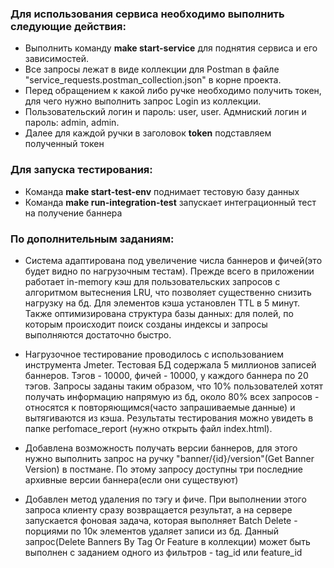 ### Для использования сервиса необходимо выполнить следующие действия:
- Выполнить команду **make start-service** для поднятия сервиса и его зависимостей.
- Все запросы лежат в виде коллекции для Postman в файле "service_requests.postman_collection.json" в корне проекта.
- Перед обращением к какой либо ручке необходимо получить токен, для чего нужно выполнить запрос Login из коллекции. 
- Пользовательский логин и пароль: user, user. Адмниский логин и пароль: admin, admin.
- Далее для каждой ручки в заголовок **token** подставляем полученный токен

### Для запуска тестирования:
- Команда **make start-test-env** поднимает тестовую базу данных
- Команда **make run-integration-test** запускает интеграционный тест на получение баннера

### По дополнительным заданиям:
- Система адаптирована под увеличение числа баннеров и фичей(это будет видно по нагрузочным тестам). 
Прежде всего в приложении работает in-memory кэш для пользовательских запросов с алгоритмом вытеснения LRU, что позволяет 
существенно снизить нагрузку на бд. Для элементов кэша установлен TTL в 5 минут. Также оптимизирована
структура базы данных: для полей, по которым происходит поиск созданы индексы и запросы выполняются достаточно быстро.

- Нагрузочное тестирование проводилось с использованием инструмента Jmeter. Тестовая БД содержала 5 миллионов записей баннеров.
Тэгов - 10000, фичей - 10000, у каждого баннера по 20 тэгов. Запросы заданы таким образом, что 10% пользователей хотят получать 
информацию напрямую из бд, около 80% всех запросов - относятся к повторяющимся(часто запрашиваемые данные) и вытягиваются из кэша. 
Результаты тестирования можно увидеть в папке perfomace_report (нужно открыть файл index.html).

- Добавлена возможность получать версии баннеров, для этого нужно выполнить запрос на ручку 
"banner/{id}/version"(Get Banner Version) в постмане. По этому запросу доступны три последние архивные версии баннера(если они существуют)

- Добавлен метод удаления по тэгу и фиче. При выполнении этого запроса клиенту сразу возвращается результат, 
а на сервере запускается фоновая задача, которая выполняет Batch Delete - порциями по 10к элементов удаляет записи из бд.
Данный запрос(Delete Banners By Tag Or Feature в коллекции) может быть выполнен с заданием одного из фильтров - tag_id или 
feature_id
